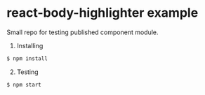 # react-body-highlighter example

Small repo for testing published component module.

1. Installing

```sh
$ npm install
```

2. Testing

```sh
$ npm start
```
